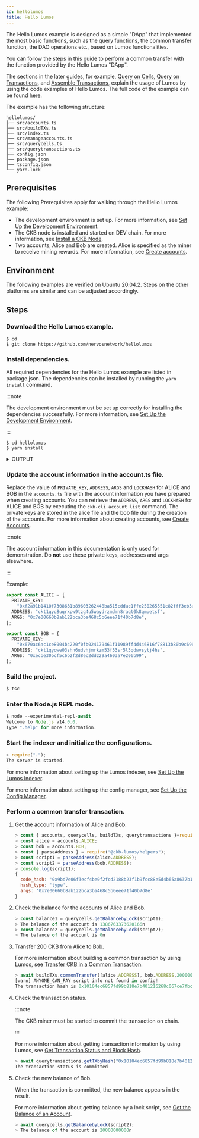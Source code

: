 ```yaml
---
id: hellolumos
title: Hello Lumos
---
```

The Hello Lumos example is designed as a simple "DApp" that implemented the most basic functions, such as the query functions, the common transfer function, the DAO operations etc., based on Lumos functionalities.

You can follow the steps in this guide to perform a common transfer with the function provided by the Hello Lumos "DApp".

The sections in the later guides, for example, [Query on Cells](../tutorials/querycells), [Query on Transactions](../tutorials/querytransactions), and [Assemble Transactions](../tutorials/buildtransactions), explain the usage of Lumos by using the code examples of Hello Lumos. The full code of the example can be found [here](https://github.com/xying21/hellolumos). 

The  example has the following structure:

```
hellolumos/
├── src/accounts.ts
├── src/buildTXs.ts
├── src/index.ts
├── src/manageaccounts.ts
├── src/querycells.ts
├── src/querytransactions.ts
├── config.json
├── package.json
├── tsconfig.json
└── yarn.lock
```

<!--The query functions on cells and transactions are all facilitated based on the Lumos framework. For more information, see [Query on Cells](../tutorials/querycells) and [Query on Transactions](../tutorials/querytransactions).-->

<!--The <u>buildTXs.ts</u> file implements several sample functions by utilizing Lumos utilities for assembling common transfer transactions, Nervos DAO transactions, and locktime pool transfer transactions. For more information, see [Assemble Transactions](../tutorials/buildtransactions).-->

## Prerequisites

The following Prerequisites apply for walking through the Hello Lumos example:

- The development environment is set up. For more information, see [Set Up the Development Environment](../preparation/setupsystem).
- The CKB node is installed and started on DEV chain. For more information, see [Install a CKB Node](../preparation/installckb).
- Two accounts, Alice and Bob are created. Alice is specified as the miner to receive mining rewards. For more information, see [Create accounts](../preparation/createaccount).

## Environment

The following examples are verified on Ubuntu 20.04.2. Steps on the other platforms are similar and can be adjusted accordingly.

## Steps

<!--Set up the development Environment.-->

<!--Step 1. Install Node.js.-->

<!--Step 2. Install Yarn.-->

<!--Step 3. Install Dependencies for node-gyp.-->

<!--For more information about the setup and the steps on the other platforms, see [Set Up the Development Environment](../preparation/setupsystem).-->

<!--Install and run a CKB Node on DEV chain.-->

<!--Step 1. Download the CKB Pre-built Installer Package.-->

<!--Step 2. Initialize the CKB node on the DEV blockchain.-->

<!--Step 3. Modify `genesis_epoch_length` and `permanent_difficulty_in_dummy` in the /ckb_v0.39.0_x86_64-unknown-linux-gnu/specs/**dev.toml** file.-->

<!--Step 4. Modify the `value` parameter under the `miner.workers` section in the **ckb-miner.toml** file.-->

<!--Step 5. Start the CKB node with the dev chain.$ ckb run -C devnet-->

<!--For more information, see [Install a CKB Node by Using the Pre-built Installer Package-->

### Download the Hello Lumos example.

```
$ cd
$ git clone https://github.com/nervosnetwork/hellolumos
```

### Install dependencies.

All required dependencies for the Hello Lumos example are listed in package.json. The dependencies can be installed by running the `yarn install` command. <!--For information about installing a specific Lumos package, see [Install Lumos](../tutorials/installlumos).-->

:::note

The development environment must be set up correctly for installing the dependencies successfully. For more information, see [Set Up the Development Environment](../preparation/setupsystem).

:::

```shell
$ cd hellolumos
$ yarn install
```

<details><summary>OUTPUT</summary>
<p>


```shell
yarn install v1.22.10
[1/4] Resolving packages...
[2/4] Fetching packages...
info fsevents@2.3.2: The platform "win32" is incompatible with this module.
info "fsevents@2.3.2" is an optional dependency and failed compatibility check. Excluding it from installation.
[3/4] Linking dependencies...
[4/4] Building fresh packages...
Done in 52.70s.
```
</p>
</details>

### Update the account information in the account.ts file.

Replace the value of `PRIVATE_KEY`, `ADDRESS`, `ARGS` and `LOCKHASH` for ALICE and BOB in the `accounts.ts` file with the account information you have prepared when creating accounts. You can retrieve the `ADDRESS`, `ARGS` and `LOCKHASH` for ALICE and BOB by executing the `ckb-cli account list` command. The private keys are stored in the alice file and the bob file during the creation of the accounts. For more information about creating accounts, see [Create Accounts](../preparation/createaccount).

:::note

The account information in this documentation is only used for demonstration. Do **not** use these private keys,  addresses and args elsewhere. 

:::

Example:

```typescript title="hellolumos/src/accounts.ts"
export const ALICE = {
  PRIVATE_KEY:
    "0xf2a91b1410f7308631b89603262448ba515cddac1ffe250265551c82fff3eb3a",
  ADDRESS: "ckt1qyq8uqrxpw9tzg4u5waydrzmdmh8raqt0k8qmuetsf",
  ARGS: "0x7e00660b8ab122bca3ba468c5b6eee71f40b7d8e",
};

export const BOB = {
  PRIVATE_KEY:
    "0x670ac6ac1ce8004b4220f0fb024179461f11989ff4d446816f78813b80b9c696",
  ADDRESS: "ckt1qyqwe03shn6udvhjmrkzm53f53sr5l3qdwvsytj4hs",
  ARGS: "0xecbe30bcf5c6b2f2d8ec2dd229a4603a7e206b99",
};
```

### Build the project.

```javascript {1}
$ tsc
```

### Enter the Node.js REPL mode.

```javascript {1}
$ node --experimental-repl-await
Welcome to Node.js v14.0.0.
Type ".help" for more information.
```
### Start the indexer and initialize the configurations.


```javascript {1}
> require(".");
The server is started.
```

For more information about setting up the Lumos indexer, see [Set Up the Lumos Indexer](../tutorials/indexer).

For more information about setting up the config manager, see [Set Up the Config Manager](../tutorials/config).

### Perform a common transfer transaction.

1. Get the account information of Alice and Bob.

   ```javascript {1-7}
   > const { accounts, querycells, buildTXs, querytransactions }=require(".");
   > const alice = accounts.ALICE;
   > const bob = accounts.BOB;
   > const { parseAddress } = require("@ckb-lumos/helpers");
   > const script1 = parseAddress(alice.ADDRESS);
   > const script2 = parseAddress(bob.ADDRESS);
   > console.log(script1);
   {
     code_hash: '0x9bd7e06f3ecf4be0f2fcd2188b23f1b9fcc88e5d4b65a8637b17723bbda3cce8',
     hash_type: 'type',
     args: '0x7e00660b8ab122bca3ba468c5b6eee71f40b7d8e'
   }
   ```

2. Check the balance for the accounts of Alice and Bob.

   ```javascript {1,3}
   > const balance1 = querycells.getBalancebyLock(script1);
   > The balance of the account is 1386763373620166n
   > const balance2 = querycells.getBalancebyLock(script2);
   > The balance of the account is 0n
   ```

3. Transfer 200 CKB from Alice to Bob. 

   For more information about building a common transaction by using Lumos, see [Transfer CKB in a Common Transaction](../tutorials/buildtransactions#transfer-ckb-in-a-common-transaction).

   ```javascript {1}
   > await buildTXs.commonTransfer([alice.ADDRESS], bob.ADDRESS,20000000000n,10000000n,alice.PRIVATE_KEY);
   [warn] ANYONE_CAN_PAY script info not found in config!
   The transaction hash is 0x10104ec6857fd99b818e7b401216268c067ce7fbc536b77c86f3565c108e958e
   ```

4. Check the transaction status.

   :::note

   The CKB miner must be started to commit the transaction on chain.

   :::

   For more information about getting transaction information by using Lumos, see [Get Transaction Status and Block Hash](../tutorials/querytransactions#get-transaction-status-and-block-hash). 

   ```javascript {1}
   > await querytransactions.getTXbyHash("0x10104ec6857fd99b818e7b401216268c067ce7fbc536b77c86f3565c108e958e");
   The transaction status is committed
   ```

5. Check the new balance of Bob.

   When the transaction is committed, the new balance appears in the result.

   For more information about getting balance by a lock script, see [Get the Balance of an Account](../tutorials/querycells#get-the-balance-of-an-account).

   ```javascript {1}
   > await querycells.getBalancebyLock(script2);
   > The balance of the account is 20000000000n
   ```